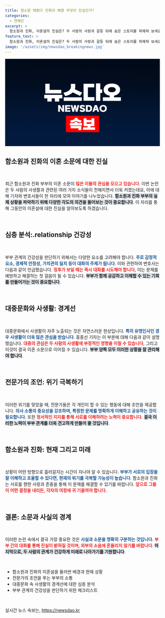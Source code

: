 ```yaml
---
title: 함소원 때렸다 진화의 해명 무엇이 진실인가?
categories:
  - 연예인
excerpt: >
  함소원과 진화, 이혼설의 진실은? 두 사람의 사랑과 갈등 뒤에 숨은 스토리를 파헤쳐 보세요! 클릭하면 놀라운 이야기가 펼쳐집니다!
feature_text: >
  함소원과 진화, 이혼설의 진실은? 두 사람의 사랑과 갈등 뒤에 숨은 스토리를 파헤쳐 보세요! 클릭하면 놀라운 이야기가 펼쳐집니다!
image: '/assets/img/newsdao_breakingnews.jpg'
---
```


<p><img src="/assets/img/newsdao_breakingnews.jpg" alt="firstkoreanews 속보" /></p>

<h2 data-ke-size="size26">함소원과 진화의 이혼 소문에 대한 진실</h2>

<p data-ke-size="size16">&nbsp;</p>

<p>최근 함소원과 진화 부부의 이혼 소문이 <b><span style="color: #ee2323;">많은 이들의 관심을 모으고 있습니다</span></b>. 이번 논란은 두 사람의 사생활과 관련된 여러 가지 소식들이 전해지면서 더욱 커졌는데요, 이에 대해 기자와 변호사들이 한 자리에 모여 이야기를 나누었습니다. <b><span style="background-color: #21538527;">함소원과 진화 부부의 실제 상황을 파악하기 위해 다양한 각도의 의견을 들어보는 것이 중요합니다</span></b>. 이 자리를 통해 그동안의 이혼설에 대한 진실을 알아보도록 하겠습니다.</p>

<p data-ke-size="size16">&nbsp;</p>

<h2 data-ke-size="size26">심층 분석:.relationship 건강성</h2>

<p data-ke-size="size16">&nbsp;</p>

<p>부부 관계의 건강성을 판단하기 위해서는 다양한 요소를 고려해야 합니다. <b><span style="color: #1a5490;">주로 감정적 요소, 경제적 안정성, 가치관의 일치 등이 대화의 주제가 됩니다</span></b>. 이와 관련하여 변호사는 다음과 같이 언급했습니다. <b><span style="color: #ee2323;">징후가 보일 때는 즉시 대화를 시도해야 합니다</span></b>, 이는 문제를 예방하고 해결하는 첫 걸음이 될 수 있습니다. <b><span style="background-color: #21538527;">부부가 함께 공감하고 이해할 수 있는 기회를 만들어가는 것이 중요합니다</span></b>.</p>

<p data-ke-size="size16">&nbsp;</p>

<h2 data-ke-size="size26">대중문화와 사생활: 경계선</h2>

<p data-ke-size="size16">&nbsp;</p>

<p>대중문화에서 사생활이 자주 노출되는 것은 자연스러운 현상입니다. <b><span style="color: #1a5490;">특히 유명인사인 경우 사생활이 더욱 많은 관심을 받습니다</span></b>. 홍종선 기자는 이 부분에 대해 다음과 같이 설명했습니다. <b><span style="color: #ee2323;">대중의 관심은 두 사람의 사생활에 부정적인 영향을 미칠 수 있습니다</span></b>, 그리고 이것이 결국 이혼 소문으로 이어질 수 있습니다. <b><span style="background-color: #21538527;">부부 양쪽 모두 이러한 상황을 잘 관리해야 합니다</span></b>.</p>

<p data-ke-size="size16">&nbsp;</p>

<h2 data-ke-size="size26">전문가의 조언: 위기 극복하기</h2>

<p data-ke-size="size16">&nbsp;</p>

<p>이러한 위기를 맞았을 때, 전문가들은 각 개인이 할 수 있는 행동에 대해 조언을 제공합니다. <b><span style="color: #1a5490;">의사 소통의 중요성을 강조하며, 특정한 문제를 명확하게 이해하고 공유하는 것이 필요합니다</span></b>. 또한 <b><span style="color: #ee2323;">정서적인 지지를 통해 서로를 이해하려는 노력이 중요합니다</span></b>. <b><span style="background-color: #21538527;">결국 이러한 노력이 부부 관계를 더욱 견고하게 만들어 줄 것입니다</span></b>.</p>

<p data-ke-size="size16">&nbsp;</p>

<h2 data-ke-size="size26">함소원과 진화: 현재 그리고 미래</h2>

<p data-ke-size="size16">&nbsp;</p>

<p>상황이 어떤 방향으로 흘러갈지는 시간이 지나야 알 수 있습니다. <b><span style="color: #1a5490;">부부가 서로의 입장을 잘 이해하고 조율할 수 있다면, 현재의 위기를 극복할 가능성이 높습니다</span></b>. 함소원과 진화는 서로를 향한 사랑과 존중을 통해 이 문제를 해결할 수 있기를 바랍니다. <b><span style="color: #ee2323;">앞으로 그들이 어떤 결정을 내리든, 각자의 여정에 귀 기울여야 합니다</span></b>.</p>

<p data-ke-size="size16">&nbsp;</p>

<h2 data-ke-size="size26">결론: 소문과 사실의 경계</h2>

<p data-ke-size="size16">&nbsp;</p>

<p>이러한 논란 속에서 결국 가장 중요한 것은 <b><span style="color: #1a5490;">사실과 소문을 명확히 구분하는 것입니다</span></b>. <b><span style="color: #ee2323;">부부 간의 대화를 통해 진실이 밝혀질 것이며, 외부의 소음에 흔들리지 않기를 바랍니다</span></b>. <b><span style="background-color: #21538527;">마지막으로, 두 사람의 관계가 건강하게 미래로 나아가기를 기원합니다</span></b>.</p>

<p data-ke-size="size16">&nbsp;</p>

<ul>
    <li>함소원과 진화의 이혼설을 둘러싼 배경과 현재 상황</li>
    <li>전문가의 조언을 푸는 부부의 소통</li>
    <li>대중문화 속 사생활의 경계선에 대한 심층 분석</li>
    <li>부부 관계의 건강성을 판단하기 위한 체크리스트</li>
</ul>

<p data-ke-size="size16">&nbsp;</p>
실시간 뉴스 속보는, <a href="https://newsdao.kr" rel="dofollow">https://newsdao.kr</a>


